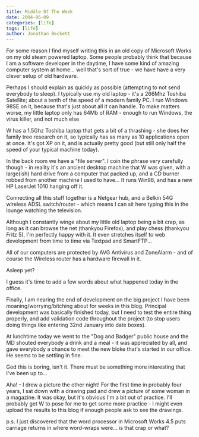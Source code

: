 ```yaml
---
title: Middle Of The Week
date: 2004-06-09
categories: [life]
tags: [life]
author: Jonathan Beckett
---
```


For some reason I find myself writing this in an old copy of Microsoft Works on my old steam powered laptop. Some people probably think that because I am a software developer in the daytime, I have some kind of amazing computer system at home... well that's sort of true - we have have a very clever setup of old hardware.

Perhaps I should explain as quickly as possible (attempting to not send everybody to sleep). I typically use my old laptop - it's a 266Mhz Toshiba Satellite; about a tenth of the speed of a modern family PC. I run Windows 98SE on it, because that's just about all it can handle. To make matters worse, my little laptop only has 64Mb of RAM - enough to run Windows, the virus killer, and not much else 

W has a 1.5Ghz Toshiba laptop that gets a bit of a thrashing - she does her family tree research on it, so typically has as many as 10 applications open at once. It's got XP on it, and is actually pretty good (but still only half the speed of your typical machine today).

In the back room we have a "file server". I coin the phrase very carefully though - in reality it's an ancient desktop machine that W was given, with a large(ish) hard drive from a computer that packed up, and a CD burner robbed from another machine I used to have... It runs Win98, and has a new HP LaserJet 1010 hanging off it.

Connecting all this stuff together is a Netgear hub, and a Belkin 54G wireless ADSL switch/router - which means I can sit here typing this in the lounge watching the television.

Although I constantly winge about my little old laptop being a bit crap, as long as it can browse the net (thankyou Firefox), and play chess (thankyou Fritz 5), I'm perfectly happy with it. It even stretches itself to web development from time to time via Textpad and SmartFTP...

All of our computers are protected by AVG Antivirus and ZoneAlarm - and of course the Wireless router has a hardware firewall in it.

Asleep yet?

I guess it's time to add a few words about what happened today in the office.

Finally, I am nearing the end of development on the big project I have been moaning/worrying/bitching about for weeks in this blog. Principal development was basically finished today, but I need to test the entire thing properly, and add validation code throughout the project (to stop users doing things like entering 32nd January into date boxes).

At lunchtime today we went to the "Dog and Badger" public house and the MD shouted everybody a drink and a meal - it was appreciated by all, and gave everybody a chance to meet the new bloke that's started in our office. He seems to be settling in fine.

God this is boring, isn't it. There must be something more interesting that I've been up to...

Aha! - I drew a picture the other night! For the first time in probably four years, I sat down with a drawing pad and drew a picture of some woman in a magazine. It was okay, but it's obvious I'm a bit out of practice. I'll probably get W to pose for me to get some more practice - I might even upload the results to this blog if enough people ask to see the drawings.

p.s. I just discovered that the word processor in Microsoft Works 4.5 puts carriage returns in where word-wraps were... is that crap or what?